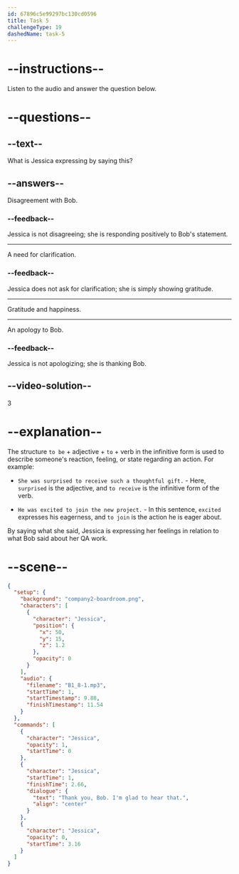 ```yaml
---
id: 67896c5e99297bc130cd0596
title: Task 5
challengeType: 19
dashedName: task-5
---
```


<!-- (audio) Jessica: Thank you, Bob. I'm glad to hear that. -->

# --instructions--

Listen to the audio and answer the question below.

# --questions--

## --text--

What is Jessica expressing by saying this?

## --answers--

Disagreement with Bob.

### --feedback--

Jessica is not disagreeing; she is responding positively to Bob's statement.

---

A need for clarification.

### --feedback--

Jessica does not ask for clarification; she is simply showing gratitude.

---

Gratitude and happiness.

---

An apology to Bob.

### --feedback--

Jessica is not apologizing; she is thanking Bob.

## --video-solution--

3

# --explanation--

The structure `to be` + adjective + `to` + verb in the infinitive form is used to describe someone's reaction, feeling, or state regarding an action. For example:

- `She was surprised to receive such a thoughtful gift.` - Here, `surprised` is the adjective, and `to receive` is the infinitive form of the verb.

- `He was excited to join the new project.` - In this sentence, `excited` expresses his eagerness, and `to join` is the action he is eager about.

By saying what she said, Jessica is expressing her feelings in relation to what Bob said about her QA work.

# --scene--

```json
{
  "setup": {
    "background": "company2-boardroom.png",
    "characters": [
      {
        "character": "Jessica",
        "position": {
          "x": 50,
          "y": 15,
          "z": 1.2
        },
        "opacity": 0
      }
    ],
    "audio": {
      "filename": "B1_8-1.mp3",
      "startTime": 1,
      "startTimestamp": 9.88,
      "finishTimestamp": 11.54
    }
  },
  "commands": [
    {
      "character": "Jessica",
      "opacity": 1,
      "startTime": 0
    },
    {
      "character": "Jessica",
      "startTime": 1,
      "finishTime": 2.66,
      "dialogue": {
        "text": "Thank you, Bob. I'm glad to hear that.",
        "align": "center"
      }
    },
    {
      "character": "Jessica",
      "opacity": 0,
      "startTime": 3.16
    }
  ]
}
```
